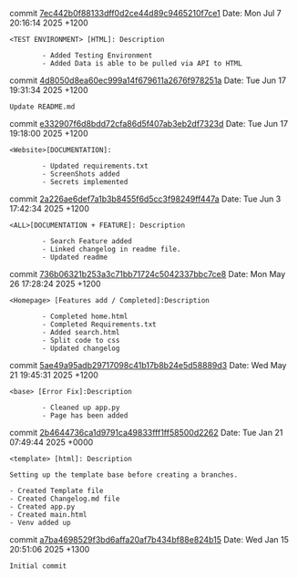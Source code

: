 commit [7ec442b0f88133dff0d2ce44d89c9465210f7ce1](https://github.com/BruceYoung19/OldTimeNews/commit/7ec442b0f88133dff0d2ce44d89c9465210f7ce1)
Date:   Mon Jul 7 20:16:14 2025 +1200

    <TEST ENVIRONMENT> [HTML]: Description

            - Added Testing Environment
            - Added Data is able to be pulled via API to HTML

commit [4d8050d8ea60ec999a14f679611a2676f978251a](https://github.com/BruceYoung19/OldTimeNews/commit/4d8050d8ea60ec999a14f679611a2676f978251a)
Date:   Tue Jun 17 19:31:34 2025 +1200

    Update README.md

commit [e332907f6d8bdd72cfa86d5f407ab3eb2df7323d](https://github.com/BruceYoung19/OldTimeNews/commit/e332907f6d8bdd72cfa86d5f407ab3eb2df7323d)
Date:   Tue Jun 17 19:18:00 2025 +1200

    <Website>[DOCUMENTATION]:

            - Updated requirements.txt
            - ScreenShots added
            - Secrets implemented

commit [2a226ae6def7a1b3b8455f6d5cc3f98249ff447a](https://github.com/BruceYoung19/OldTimeNews/commit/2a226ae6def7a1b3b8455f6d5cc3f98249ff447a)
Date:   Tue Jun 3 17:42:34 2025 +1200

    <ALL>[DOCUMENTATION + FEATURE]: Description

            - Search Feature added
            - Linked changelog in readme file.
            - Updated readme

commit [736b06321b253a3c71bb71724c5042337bbc7ce8](https://github.com/BruceYoung19/OldTimeNews/commit/736b06321b253a3c71bb71724c5042337bbc7ce8)
Date:   Mon May 26 17:28:24 2025 +1200

    <Homepage> [Features add / Completed]:Description

            - Completed home.html
            - Completed Requirements.txt
            - Added search.html
            - Split code to css
            - Updated changelog

commit [5ae49a95adb29717098c41b17b8b24e5d58889d3](https://github.com/BruceYoung19/OldTimeNews/commit/5ae49a95adb29717098c41b17b8b24e5d58889d3)
Date:   Wed May 21 19:45:31 2025 +1200

    <base> [Error Fix]:Description
    
            - Cleaned up app.py
            - Page has been added

commit [2b4644736ca1d9791ca49833fff1ff58500d2262](https://github.com/BruceYoung19/OldTimeNews/commit/2b4644736ca1d9791ca49833fff1ff58500d2262)
Date:   Tue Jan 21 07:49:44 2025 +0000

    <template> [html]: Description
    
    Setting up the template base before creating a branches.
    
    - Created Template file
    - Created Changelog.md file
    - Created app.py
    - Created main.html
    - Venv added up

commit [a7ba4698529f3bd6affa20af7b434bf88e824b15](https://github.com/BruceYoung19/OldTimeNews/commit/a7ba4698529f3bd6affa20af7b434bf88e824b15)
Date:   Wed Jan 15 20:51:06 2025 +1300

    Initial commit
